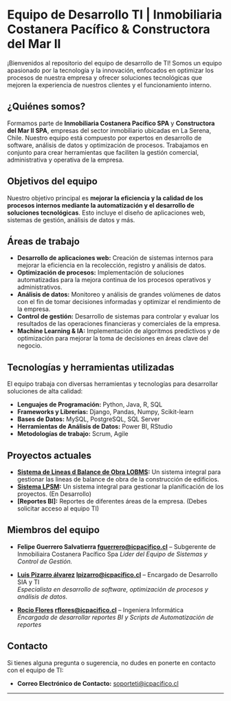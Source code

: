 # Equipo de Desarrollo TI | Inmobiliaria Costanera Pacífico & Constructora del Mar II

¡Bienvenidos al repositorio del equipo de desarrollo de TI! Somos un equipo apasionado por la tecnología y la innovación, enfocados en optimizar los procesos de nuestra empresa y ofrecer soluciones tecnológicas que mejoren la experiencia de nuestros clientes y el funcionamiento interno.

## ¿Quiénes somos?

Formamos parte de **Inmobiliaria Costanera Pacífico SPA** y **Constructora del Mar II SPA**, empresas del sector inmobiliario ubicadas en La Serena, Chile. Nuestro equipo está compuesto por expertos en desarrollo de software, análisis de datos y optimización de procesos. Trabajamos en conjunto para crear herramientas que faciliten la gestión comercial, administrativa y operativa de la empresa.

## Objetivos del equipo

Nuestro objetivo principal es **mejorar la eficiencia y la calidad de los procesos internos mediante la automatización y el desarrollo de soluciones tecnológicas**. Esto incluye el diseño de aplicaciones web, sistemas de gestión, análisis de datos y más. 

## Áreas de trabajo

- **Desarrollo de aplicaciones web:** Creación de sistemas internos para mejorar la eficiencia en la recolección, registro y análisis de datos.
- **Optimización de procesos:** Implementación de soluciones automatizadas para la mejora continua de los procesos operativos y administrativos.
- **Análisis de datos:** Monitoreo y análisis de grandes volúmenes de datos con el fin de tomar decisiones informadas y optimizar el rendimiento de la empresa.
- **Control de gestión:** Desarrollo de sistemas para controlar y evaluar los resultados de las operaciones financieras y comerciales de la empresa.
- **Machine Learning & IA:** Implementación de algoritmos predictivos y de optimización para mejorar la toma de decisiones en áreas clave del negocio.

## Tecnologías y herramientas utilizadas

El equipo trabaja con diversas herramientas y tecnologías para desarrollar soluciones de alta calidad:

- **Lenguajes de Programación:** Python, Java, R, SQL
- **Frameworks y Librerías:** Django, Pandas, Numpy, Scikit-learn
- **Bases de Datos:** MySQL, PostgreSQL, SQL Server
- **Herramientas de Análisis de Datos:** Power BI, RStudio
- **Metodologías de trabajo:** Scrum, Agile

## Proyectos actuales

- **[Sistema de Lineas d Balance de Obra LOBMS](https://github.com/Dev-icpacifico/Linea-De-Balances):** Un sistema integral para gestionar las lineas de balance de obra de la construcción de edificios.
- **[Sistema LPSM](https://github.com/Dev-icpacifico/LPSM):** Un sistema integral para gestionar la planificación de los proyectos. (En Desarrollo)
- **[Reportes BI]:** Reportes de diferentes áreas de la empresa. (Debes solicitar acceso al equipo TI)

## Miembros del equipo
- **Felipe Guerrero Salvatierra fguerrero@icpacifico.cl** – Subgerente de Inmobiliaira Costanera Pacífico Spa 
  *Lider del Equipo de Sistemas y Control de Gestión.*

- **[Luis Pizarro álvarez](https://github.com/LuisPizarro04) lpizarro@icpacifico.cl**  – Encargado de Desarrollo SIA y TI  
  *Especialista en desarrollo de software, optimización de procesos y análisis de datos.*

- **[Rocio Flores](https://github.com/RocioFloresMunoz) rflores@icpacifico.cl** – Ingeniera Informática   
  *Encargada de desarrollar reportes BI y Scripts de Automatización de reportes*


## Contacto

Si tienes alguna pregunta o sugerencia, no dudes en ponerte en contacto con el equipo de TI:

- **Correo Electrónico de Contacto:** [soporteti@icpacifico.cl](mailto:soporteti@icpacifico.cl)
---
